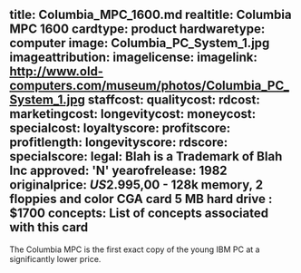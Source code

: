 title: Columbia_MPC_1600.md
realtitle: Columbia MPC 1600
cardtype: product
hardwaretype: computer
image: Columbia_PC_System_1.jpg
imageattribution: 
imagelicense: 
imagelink: http://www.old-computers.com/museum/photos/Columbia_PC_System_1.jpg
staffcost: 
qualitycost:
rdcost: 
marketingcost: 
longevitycost:
moneycost:
specialcost:
loyaltyscore: 
profitscore: 
profitlength: 
longevityscore: 
rdscore:
specialscore:
legal: Blah is a Trademark of Blah Inc
approved: 'N'
yearofrelease: 1982
originalprice: $US$2.995,00 - 128k memory, 2 floppies and color CGA card
5 MB hard drive : $1700
concepts: List of concepts associated with this card
---

The Columbia MPC is the first exact copy of the young IBM PC at a significantly lower price. 

